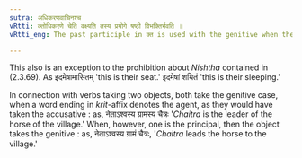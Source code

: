 ```yaml
---
sutra: अधिकरणवाचिनश्च
vRtti: क्तोधिकरणे चेति वक्ष्यति तस्य प्रयोगे षष्ठी विभक्तिर्भवति ॥
vRtti_eng: The past participle in क्त is used with the genitive when the former expresses location (III. 4. 76).

---
```

This also is an exception to the prohibition about _Nishtha_ contained in (2.3.69). As इदमेषामासितम् 'this is their seat.' इदमेषां शयितं 'this is their sleeping.'

In connection with verbs taking two objects, both take the genitive case, when a word ending in _krit_-affix denotes the agent, as they would have taken the accusative : as, नेताऽश्वस्य ग्रामस्य चैत्रः '_Chaitra_ is the leader of the horse of the village.' When, however, one is the principal, then the object takes the genitive : as, नेताऽश्वस्य ग्रामं चैत्रः, '_Chaitra_ leads the horse to the village.'